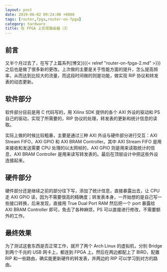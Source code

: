 ```yaml
---
layout: post
date: 2019-06-02 09:24:00 +0800
tags: [router,fpga,router-on-fpga]
category: hardware
title: 在 FPGA 上实现路由器（3）
---
```


## 前言

又半个月过去了，在写了上篇系列[博文]({{< relref "router-on-fpga-2.md" >}})之后也是做了很多新的更改。上次做的主要是关于性能方面的提升，怎么提高频率，从而达到比较大的流量，而这段时间做的则是功能，做实现 RIP 协议和转发表的动态更新。

## 软件部分

软件部分目前是用 C 代码写的，用 Xilinx SDK 提供的各个 AXI 外设的驱动和 PS 自己的驱动，实现了所需要的，RIP 协议的处理，转发表的更新和统计信息的读取。

实际上做的时候比较粗暴，主要是通过三种 AXI 外设与硬件部分进行交互：AXI Stream FIFO，AXI GPIO 和 AXI BRAM Controller。其中 AXI Stream FIFO 是用来接收和发送需要 CPU 处理的以太网帧的，AXI GPIO 则是用来读取统计的信息，AXI BRAM Controller 是用来读写转发表的。最后在顶层设计中把这些外设连接起来。

## 硬件部分

硬件部分还是继续之前的部分往下写，添加了统计信息，直接暴露出去，让 CPU 走 AXI GPIO 读，因为不需要很高的精确度；转发表本身，一开始想的是自己写一些接口转换，后来发现，直接用 True Dual Port RAM 然后把一个 port 暴露给 AXI BRAM Controller 即可，免去了各种麻烦，PS 可以直接进行修改，不需要额外的工作。

## 最终效果

为了测试这套东西是否正常工作，就开了两个 Arch Linux 的虚拟机，分别 Bridge 到两个千兆的 USB 网卡上，都连到 FPGA 上。然后在两边都配上了 BIRD，配置 RIP 和一些路由，确实能更新硬件的转发表，并两边的 RIP 可以学习到对方的路由。

